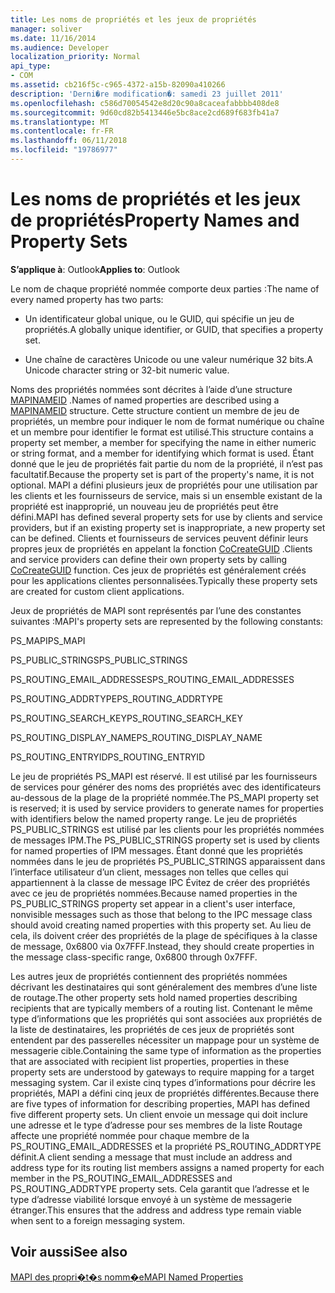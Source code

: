 ```yaml
---
title: Les noms de propriétés et les jeux de propriétés
manager: soliver
ms.date: 11/16/2014
ms.audience: Developer
localization_priority: Normal
api_type:
- COM
ms.assetid: cb216f5c-c965-4372-a15b-82090a410266
description: 'Derni�re modification�: samedi 23 juillet 2011'
ms.openlocfilehash: c586d70054542e8d20c90a8caceafabbbb408de8
ms.sourcegitcommit: 9d60cd82b5413446e5bc8ace2cd689f683fb41a7
ms.translationtype: MT
ms.contentlocale: fr-FR
ms.lasthandoff: 06/11/2018
ms.locfileid: "19786977"
---
```

# <a name="property-names-and-property-sets"></a><span data-ttu-id="020a4-103">Les noms de propriétés et les jeux de propriétés</span><span class="sxs-lookup"><span data-stu-id="020a4-103">Property Names and Property Sets</span></span>

  
  
<span data-ttu-id="020a4-104">**S’applique à**: Outlook</span><span class="sxs-lookup"><span data-stu-id="020a4-104">**Applies to**: Outlook</span></span> 
  
<span data-ttu-id="020a4-105">Le nom de chaque propriété nommée comporte deux parties :</span><span class="sxs-lookup"><span data-stu-id="020a4-105">The name of every named property has two parts:</span></span>
  
- <span data-ttu-id="020a4-106">Un identificateur global unique, ou le GUID, qui spécifie un jeu de propriétés.</span><span class="sxs-lookup"><span data-stu-id="020a4-106">A globally unique identifier, or GUID, that specifies a property set.</span></span>
    
- <span data-ttu-id="020a4-107">Une chaîne de caractères Unicode ou une valeur numérique 32 bits.</span><span class="sxs-lookup"><span data-stu-id="020a4-107">A Unicode character string or 32-bit numeric value.</span></span> 
    
<span data-ttu-id="020a4-108">Noms des propriétés nommées sont décrites à l’aide d’une structure [MAPINAMEID](mapinameid.md) .</span><span class="sxs-lookup"><span data-stu-id="020a4-108">Names of named properties are described using a [MAPINAMEID](mapinameid.md) structure.</span></span> <span data-ttu-id="020a4-109">Cette structure contient un membre de jeu de propriétés, un membre pour indiquer le nom de format numérique ou chaîne et un membre pour identifier le format est utilisé.</span><span class="sxs-lookup"><span data-stu-id="020a4-109">This structure contains a property set member, a member for specifying the name in either numeric or string format, and a member for identifying which format is used.</span></span> <span data-ttu-id="020a4-110">Étant donné que le jeu de propriétés fait partie du nom de la propriété, il n’est pas facultatif.</span><span class="sxs-lookup"><span data-stu-id="020a4-110">Because the property set is part of the property's name, it is not optional.</span></span> <span data-ttu-id="020a4-111">MAPI a défini plusieurs jeux de propriétés pour une utilisation par les clients et les fournisseurs de service, mais si un ensemble existant de la propriété est inapproprié, un nouveau jeu de propriétés peut être défini.</span><span class="sxs-lookup"><span data-stu-id="020a4-111">MAPI has defined several property sets for use by clients and service providers, but if an existing property set is inappropriate, a new property set can be defined.</span></span> <span data-ttu-id="020a4-112">Clients et fournisseurs de services peuvent définir leurs propres jeux de propriétés en appelant la fonction [CoCreateGUID](http://msdn.microsoft.com/en-us/library/ms688568.aspx) .</span><span class="sxs-lookup"><span data-stu-id="020a4-112">Clients and service providers can define their own property sets by calling [CoCreateGUID](http://msdn.microsoft.com/en-us/library/ms688568.aspx) function.</span></span> <span data-ttu-id="020a4-113">Ces jeux de propriétés est généralement créés pour les applications clientes personnalisées.</span><span class="sxs-lookup"><span data-stu-id="020a4-113">Typically these property sets are created for custom client applications.</span></span> 
  
<span data-ttu-id="020a4-114">Jeux de propriétés de MAPI sont représentés par l’une des constantes suivantes :</span><span class="sxs-lookup"><span data-stu-id="020a4-114">MAPI's property sets are represented by the following constants:</span></span>
  
<span data-ttu-id="020a4-115">PS_MAPI</span><span class="sxs-lookup"><span data-stu-id="020a4-115">PS_MAPI</span></span>
  
<span data-ttu-id="020a4-116">PS_PUBLIC_STRINGS</span><span class="sxs-lookup"><span data-stu-id="020a4-116">PS_PUBLIC_STRINGS</span></span>
  
<span data-ttu-id="020a4-117">PS_ROUTING_EMAIL_ADDRESSES</span><span class="sxs-lookup"><span data-stu-id="020a4-117">PS_ROUTING_EMAIL_ADDRESSES</span></span>
  
<span data-ttu-id="020a4-118">PS_ROUTING_ADDRTYPE</span><span class="sxs-lookup"><span data-stu-id="020a4-118">PS_ROUTING_ADDRTYPE</span></span>
  
<span data-ttu-id="020a4-119">PS_ROUTING_SEARCH_KEY</span><span class="sxs-lookup"><span data-stu-id="020a4-119">PS_ROUTING_SEARCH_KEY</span></span>
  
<span data-ttu-id="020a4-120">PS_ROUTING_DISPLAY_NAME</span><span class="sxs-lookup"><span data-stu-id="020a4-120">PS_ROUTING_DISPLAY_NAME</span></span>
  
<span data-ttu-id="020a4-121">PS_ROUTING_ENTRYID</span><span class="sxs-lookup"><span data-stu-id="020a4-121">PS_ROUTING_ENTRYID</span></span>
  
<span data-ttu-id="020a4-122">Le jeu de propriétés PS_MAPI est réservé. Il est utilisé par les fournisseurs de services pour générer des noms des propriétés avec des identificateurs au-dessous de la plage de la propriété nommée.</span><span class="sxs-lookup"><span data-stu-id="020a4-122">The PS_MAPI property set is reserved; it is used by service providers to generate names for properties with identifiers below the named property range.</span></span> <span data-ttu-id="020a4-123">Le jeu de propriétés PS_PUBLIC_STRINGS est utilisé par les clients pour les propriétés nommées de messages IPM.</span><span class="sxs-lookup"><span data-stu-id="020a4-123">The PS_PUBLIC_STRINGS property set is used by clients for named properties of IPM messages.</span></span> <span data-ttu-id="020a4-124">Étant donné que les propriétés nommées dans le jeu de propriétés PS_PUBLIC_STRINGS apparaissent dans l’interface utilisateur d’un client, messages non telles que celles qui appartiennent à la classe de message IPC Évitez de créer des propriétés avec ce jeu de propriétés nommées.</span><span class="sxs-lookup"><span data-stu-id="020a4-124">Because named properties in the PS_PUBLIC_STRINGS property set appear in a client's user interface, nonvisible messages such as those that belong to the IPC message class should avoid creating named properties with this property set.</span></span> <span data-ttu-id="020a4-125">Au lieu de cela, ils doivent créer des propriétés de la plage de spécifiques à la classe de message, 0x6800 via 0x7FFF.</span><span class="sxs-lookup"><span data-stu-id="020a4-125">Instead, they should create properties in the message class-specific range, 0x6800 through 0x7FFF.</span></span>
  
<span data-ttu-id="020a4-126">Les autres jeux de propriétés contiennent des propriétés nommées décrivant les destinataires qui sont généralement des membres d’une liste de routage.</span><span class="sxs-lookup"><span data-stu-id="020a4-126">The other property sets hold named properties describing recipients that are typically members of a routing list.</span></span> <span data-ttu-id="020a4-127">Contenant le même type d’informations que les propriétés qui sont associées aux propriétés de la liste de destinataires, les propriétés de ces jeux de propriétés sont entendent par des passerelles nécessiter un mappage pour un système de messagerie cible.</span><span class="sxs-lookup"><span data-stu-id="020a4-127">Containing the same type of information as the properties that are associated with recipient list properties, properties in these property sets are understood by gateways to require mapping for a target messaging system.</span></span> <span data-ttu-id="020a4-128">Car il existe cinq types d’informations pour décrire les propriétés, MAPI a défini cinq jeux de propriétés différentes.</span><span class="sxs-lookup"><span data-stu-id="020a4-128">Because there are five types of information for describing properties, MAPI has defined five different property sets.</span></span> <span data-ttu-id="020a4-129">Un client envoie un message qui doit inclure une adresse et le type d’adresse pour ses membres de la liste Routage affecte une propriété nommée pour chaque membre de la PS_ROUTING_EMAIL_ADDRESSES et la propriété PS_ROUTING_ADDRTYPE définit.</span><span class="sxs-lookup"><span data-stu-id="020a4-129">A client sending a message that must include an address and address type for its routing list members assigns a named property for each member in the PS_ROUTING_EMAIL_ADDRESSES and PS_ROUTING_ADDRTYPE property sets.</span></span> <span data-ttu-id="020a4-130">Cela garantit que l’adresse et le type d’adresse viabilité lorsque envoyé à un système de messagerie étranger.</span><span class="sxs-lookup"><span data-stu-id="020a4-130">This ensures that the address and address type remain viable when sent to a foreign messaging system.</span></span>
  
## <a name="see-also"></a><span data-ttu-id="020a4-131">Voir aussi</span><span class="sxs-lookup"><span data-stu-id="020a4-131">See also</span></span>



[<span data-ttu-id="020a4-132">MAPI des propri�t�s nomm�e</span><span class="sxs-lookup"><span data-stu-id="020a4-132">MAPI Named Properties</span></span>](mapi-named-properties.md)

